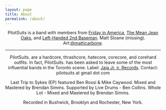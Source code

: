 ```yaml
---
layout: page
title: About
permalink: /about/
---
```

<center>
<p>PilotSuits is a band with members from <a href="http://www.reverbnation.com/fridayinamerica" target="_blank"> Friday in America</a>, <a href="http://www.themeanjeanoaks.com" target="_blank">The Mean Jean Oaks</a>, and <a href="http://www.lh2b.bandcamp.com" target="_blank"> Left-Handed 2nd Baseman</a>. Matt Sloane (missing). Art:<a href="https://twitter.com/mattjcarbone" target="_blank">@mattjcarbone</a>. </p></center>

---

<center>
<p>PilotSuits. are a hardcore, thrashcore, hatecore, corecore, and corehard outfits. In fact, PilotSuits. has been asked to leave some of the most influential bands in the Toronto scene. Label: <a href="http://jajajrjr.com" target="_blank">Jaja Jr. jr. Records</a>. Contact: pilotsuits at gmail dot com</p>

<p>Last Trip to Sykes (EP) featured Ben Rossi & Mike Caywood. 
Mixed and Mastered by Brendan Simms. 
Supported by Live Drums - Ben Collins.
Whole Lot - Mixed and Mastered by Brendan Simms. </p>

<p>Recorded in Bushwick, Brooklyn and Rochester, New York. </p></center>

